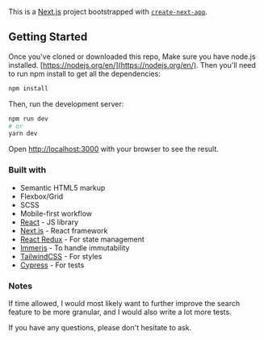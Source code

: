 This is a [Next.js](https://nextjs.org/) project bootstrapped with [`create-next-app`](https://github.com/vercel/next.js/tree/canary/packages/create-next-app).

## Getting Started

Once you've cloned or downloaded this repo, Make sure you have node.js installed. [https://nodejs.org/en/](https://nodejs.org/en/). Then you'll need to run npm install to get all the dependencies:

 ```bash
npm install
```

Then, run the development server:

```bash
npm run dev
# or
yarn dev
```

Open [http://localhost:3000](http://localhost:3000) with your browser to see the result.


### Built with

- Semantic HTML5 markup
- Flexbox/Grid
- SCSS
- Mobile-first workflow
- [React](https://reactjs.org/) - JS library
- [Next.js](https://nextjs.org/) - React framework
- [React Redux](https://react-redux.js.org/) - For state management
- [Immerjs](https://immerjs.github.io/immer/) - To handle immutability
- [TailwindCSS](https://tailwindcss.com/) - For styles
- [Cypress](https://www.cypress.io/) - For tests

### Notes

If time allowed, I would most likely want to further improve the search feature to be more granular, and I would also write a lot more tests. 

If you have any questions, please don't hesitate to ask.


